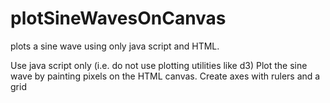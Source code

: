 # plotSineWavesOnCanvas
 plots a sine wave using only java script and HTML.

Use java script only (i.e. do not use plotting utilities like d3)
Plot the sine wave by painting pixels on the HTML canvas.
Create axes with rulers and a grid

 

